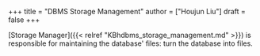 +++
title = "DBMS Storage Management"
author = ["Houjun Liu"]
draft = false
+++

[Storage Manager]({{< relref "KBhdbms_storage_management.md" >}}) is responsible for maintaining the database' files: turn the database into files.
